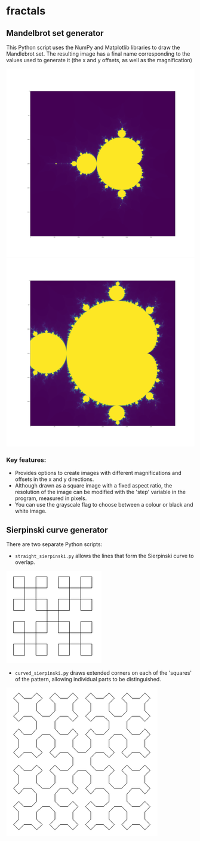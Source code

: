 # fractals

## Mandelbrot set generator
This Python script uses the NumPy and Matplotlib libraries to draw the Mandlebrot set. The resulting image has a final name corresponding to the values used to generate it (the x and y offsets, as well as the magnification)  

![Mandelbrot zoomed out](mandelbrot/images/mandelbrot%250%250x1.png)  
![Mandelbrot zoomed in](mandelbrot/images/mandelbrot%250%250x2.png)

### Key features:
* Provides options to create images with different magnifications and offsets in the x and y directions.
* Although drawn as a square image with a fixed aspect ratio, the resolution of the image can be modified with the 'step' variable in the program, measured in pixels. 
* You can use the grayscale flag to choose between a colour or black and white image.

## Sierpinski curve generator
There are two separate Python scripts:
* `straight_sierpinski.py` allows the lines that form the Sierpinski curve to overlap.  
  
![Straight Sierpinski curve](sierpinski/images/straight.PNG)
  
* `curved_sierpinski.py` draws extended corners on each of the 'squares' of the pattern, allowing individual parts to be distinguished.  
  
![Curved Sierpinski curve](sierpinski/images/curved.PNG)
